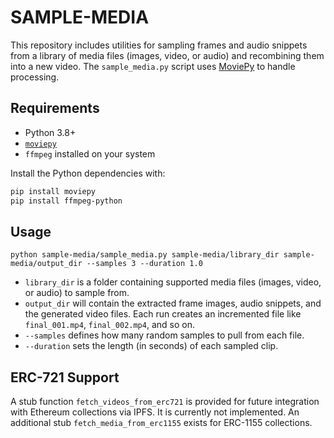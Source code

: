# SAMPLE-MEDIA

This repository includes utilities for sampling frames and audio snippets from a library of media files (images, video, or audio) and recombining them into a new video. The `sample_media.py` script uses [MoviePy](https://zulko.github.io/moviepy/) to handle processing.

## Requirements

- Python 3.8+
- [`moviepy`](https://pypi.org/project/moviepy/)
- `ffmpeg` installed on your system

Install the Python dependencies with:

```bash
pip install moviepy
pip install ffmpeg-python
```

## Usage

```
python sample-media/sample_media.py sample-media/library_dir sample-media/output_dir --samples 3 --duration 1.0
```

- `library_dir` is a folder containing supported media files (images, video, or audio) to sample from.
- `output_dir` will contain the extracted frame images, audio snippets, and the generated video files. Each run creates an incremented file like `final_001.mp4`, `final_002.mp4`, and so on.
- `--samples` defines how many random samples to pull from each file.
- `--duration` sets the length (in seconds) of each sampled clip.

## ERC-721 Support

A stub function `fetch_videos_from_erc721` is provided for future integration with Ethereum collections via IPFS. It is currently not implemented. An additional stub `fetch_media_from_erc1155` exists for ERC-1155 collections.
